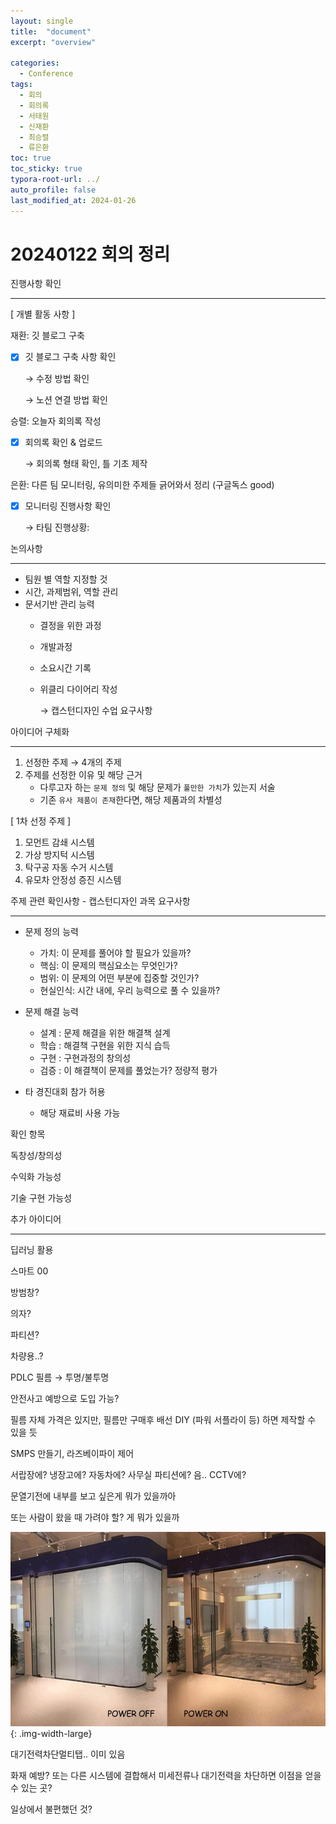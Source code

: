 ```yaml
---
layout: single
title:  "document"
excerpt: "overview"

categories:
  - Conference
tags:
  - 회의
  - 회의록
  - 서태원
  - 신재환
  - 최승렬
  - 류은환
toc: true
toc_sticky: true
typora-root-url: ../
auto_profile: false
last_modified_at: 2024-01-26 
---
```


# 20240122 회의 정리

진행사항 확인

---

[ 개별 활동 사항 ] 

재환: 깃 블로그 구축

- [x]  깃 블로그 구축 사항 확인
    
    → 수정 방법 확인
    
    → 노션 연결 방법 확인
    

승렬: 오늘자 회의록 작성

- [x]  회의록 확인 & 업로드
    
    → 회의록 형태 확인, 틀 기초 제작
    

은환: 다른 팀 모니터링, 유의미한 주제들 긁어와서 정리 (구글독스 good)

- [x]  모니터링 진행사항 확인
    
    → 타팀 진행상황: 

논의사항

---

- 팀원 별 역할 지정할 것
- 시간, 과제범위, 역할 관리
- 문서기반 관리 능력
    - 결정을 위한 과정
    - 개발과정
    - 소요시간 기록
    - 위클리 다이어리 작성
        
        → 캡스턴디자인 수업 요구사항
        

아이디어 구체화

---

1. 선정한 주제 → 4개의 주제
2. 주제를 선정한 이유 및 해당 근거
    - 다루고자 하는 `문제 정의` 및 해당 문제가 `풀만한 가치`가 있는지 서술
    - 기존 `유사 제품이 존재`한다면, 해당 제품과의 차별성

[ 1차 선정 주제 ] 

1. 모먼트 감쇄 시스템
2. 가상 방지턱 시스템
3. 탁구공 자동 수거 시스템
4. 유모차 안정성 증진 시스템

주제 관련 확인사항 - 캡스턴디자인 과목 요구사항

---

- 문제 정의 능력
    - 가치: 이 문제를 풀어야 할 필요가 있을까?
    - 핵심: 이 문제의 핵심요소는 무엇인가?
    - 범위: 이 문제의 어떤 부분에 집중할 것인가?
    - 현실인식: 시간 내에, 우리 능력으로 풀 수 있을까?

- 문제 해결 능력
    - 설계 : 문제 해결을 위한 해결책 설계
    - 학습 : 해결책 구현을 위한 지식 습득
    - 구현 : 구현과정의 창의성
    - 검증 : 이 해결책이 문제를 풀었는가? 정량적 평가

- 타 경진대회 참가 허용
    - 해당 재료비 사용 가능

확인 항목

독창성/창의성

수익화 가능성

기술 구현 가능성

추가 아이디어

---

딥러닝 활용

스마트 00

방범창?

의자?

파티션?

차량용..?

PDLC 필름 → 투명/불투명

안전사고 예방으로 도입 가능?

필름 자체 가격은 있지만, 필름만 구매후 배선 DIY (파워 서플라이 등) 하면 제작할 수 있을 듯

SMPS 만들기, 라즈베이파이 제어

서랍장에? 냉장고에? 자동차에? 사무실 파티션에? 음.. CCTV에?

문열기전에 내부를 보고 싶은게 뭐가 있을까아

또는 사람이 왔을 때 가려야 할? 게 뭐가 있을까

![PDLC](/visual/2024-01-22-회의록(2024-01-26)/PDLC.png){: .img-width-large}


대기전력차단멀티탭.. 이미 있음

화재 예방? 또는 다른 시스템에 결합해서 미세전류나 대기전력을 차단하면 이점을 얻을 수 있는 곳?

일상에서 불편했던 것?
